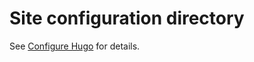 # Site configuration directory

See [Configure Hugo](https://gohugo.io/getting-started/configuration/#configuration-directory) for details.
